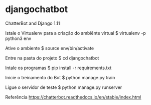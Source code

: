 # djangochatbot
ChatterBot and Django 1.11

Istale o Virtualenv para a criação do ambiênte virtual
$ virtualenv -p python3 env

Ative o ambiente
$ source env/bin/activate

Entre na pasta do projeto
$ cd djangochatbot

Intale os programas
$ pip install -r requirements.txt 

Inicie o treinamento do Bot
$ python manage.py train

Ligue o servidor de teste
$ python manage.py runserver

Referência
https://chatterbot.readthedocs.io/en/stable/index.html

